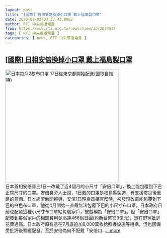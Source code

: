 ```yaml
---
layout: post
title: "[國際] 日相安倍換掉小口罩 戴上福島製口罩"
date: 2020-08-02T03:33:43.000Z
author: RTI 中央廣播電臺
from: https://www.rti.org.tw/news/view/id/2074437
tags: [ RTI 中央廣播電臺 ]
categories: [ news, RTI 中央廣播電臺 ]
---
```

<!--1596339223000-->
[[國際] 日相安倍換掉小口罩 戴上福島製口罩](https://www.rti.org.tw/news/view/id/2074437)
------

<div>
<img src="https://static.rti.org.tw/assets/thumbnails/2020/04/16/9d4511adb4ef0fe38764811993dc040b.JPG" width="360" alt="日本每戶2枚布口罩 17日從東京都開始配送(圖取自推特)" title="日本每戶2枚布口罩 17日從東京都開始配送(圖取自推特)"><br>日本首相安倍晉三1日一改戴了近4個月的小尺寸「安倍口罩」，換上能包覆到下巴正常尺寸的口罩。安倍身旁人士說，1日戴的口罩是福島縣製造，有支援震災後重建的意涵。日本經濟新聞報導，安倍1日現身首相官邸時，被發現改戴能包覆到下巴的白色布口罩，他從4月開始一直戴無法包覆下巴的小尺寸布口罩，日本政府日前也配發這種小尺寸布口罩給每個家戶，被戲稱為「安倍口罩」。但「安倍口罩」配發到每個家戶的相關費用竟高達466億日圓(約新台幣129億元)，遭在野黨批評花費過高。日本政府原有意在7月底追加8,000萬枚給照護設施等機構，但也因備受批評後暫緩配發。至於安倍為何不配戴「安倍口...<a target="_blank" href="https://www.rti.org.tw/news/view/id/2074437">...more</a>
</div>
